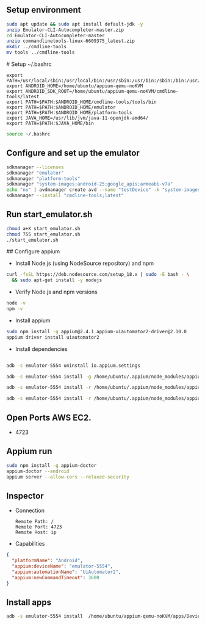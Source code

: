 ## Setup environment 

```  bash
sudo apt update && sudo apt install default-jdk -y
unzip Emulator-CLI-Autocompleter-master.zip
cd Emulator-CLI-Autocompleter-master
unzip commandlinetools-linux-6609375_latest.zip
mkdir ../cmdline-tools
mv tools ../cmdline-tools
```

# Setup ~/.bashrc

```text
export PATH=/usr/local/sbin:/usr/local/bin:/usr/sbin:/usr/bin:/sbin:/bin:/usr/games:/usr/local/games:/snap/bin
export ANDROID_HOME=/home/ubuntu/appium-qemu-noKVM
export ANDROID_SDK_ROOT=/home/ubuntu/appium-qemu-noKVM/cmdline-tools/latest
export PATH=$PATH:$ANDROID_HOME/cmdline-tools/tools/bin
export PATH=$PATH:$ANDROID_HOME/emulator
export PATH=$PATH:$ANDROID_HOME/platform-tools
export JAVA_HOME=/usr/lib/jvm/java-11-openjdk-amd64/
export PATH=$PATH:$JAVA_HOME/bin
```

```  bash
source ~/.bashrc
```

## Configure and set up the emulator

```  bash
sdkmanager --licenses
sdkmanager "emulator"
sdkmanager "platform-tools"
sdkmanager "system-images;android-25;google_apis;armeabi-v7a"
echo "no" | avdmanager create avd --name "testDevice" -k "system-images;android-25;google_apis;armeabi-v7a"
sdkmanager --install "cmdline-tools;latest"
```

## Run start_emulator.sh
```  bash
chmod a+X start_emulator.sh 
chmod 755 start_emulator.sh 
./start_emulator.sh 
```

## Configure appium
- Install Node.js (using NodeSource repository) and npm

```  bash
curl -fsSL https://deb.nodesource.com/setup_18.x | sudo -E bash - \
  && sudo apt-get install -y nodejs
```

- Verify Node.js and npm versions
```  bash
node -v
npm -v
```

- Install appium
```  bash
sudo npm install -g appium@2.4.1 appium-uiautomator2-driver@2.10.0
appium driver install uiautomator2
```

- Install dependencies
```  bash

adb -s emulator-5554 uninstall io.appium.settings

adb -s emulator-5554 install -g /home/ubuntu/.appium/node_modules/appium-uiautomator2-driver/node_modules/io.appium.settings/apks/settings_apk-debug.apk

adb -s emulator-5554 install -r /home/ubuntu/.appium/node_modules/appium-uiautomator2-driver/node_modules/appium-uiautomator2-server/apks/appium-uiautomator2-server-v7.0.10.apk

adb -s emulator-5554 install -r /home/ubuntu/.appium/node_modules/appium-uiautomator2-driver/node_modules/appium-uiautomator2-server/apks/appium-uiautomator2-server-debug-androidTest.apk

```


## Open Ports AWS EC2.
- 4723


## Appium run
```bash
sudo npm install -g appium-doctor
appium-doctor --android
appium server --allow-cors --relaxed-security
```


## Inspector
- Connection 
    ```text
    Remote Path: /
    Remote Port: 4723
    Remote Host: ip
    ```

- Capabilities
```json
{
  "platformName": "Android",
  "appium:deviceName": "emulator-5554",
  "appium:automationName": "UiAutomator2",
  "appium:newCommandTimeout": 3600
}
```


## Install apps
```bash
adb -s emulator-5554 install  /home/ubuntu/appium-qemu-noKVM/apps/DeviceInfo.apk
```